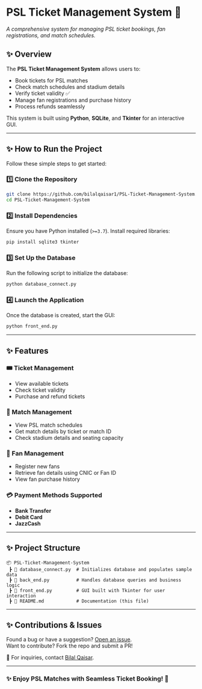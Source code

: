 # PSL Ticket Management System 🏏
_A comprehensive system for managing PSL ticket bookings, fan registrations, and match schedules._

## ✨ Overview
The **PSL Ticket Management System** allows users to:
- Book tickets for PSL matches
- Check match schedules and stadium details
- Verify ticket validity ✅
- Manage fan registrations and purchase history 
- Process refunds seamlessly 

This system is built using **Python**, **SQLite**, and **Tkinter** for an interactive GUI.

---

## ✨ How to Run the Project
Follow these simple steps to get started:

### 1️⃣ Clone the Repository
```bash
git clone https://github.com/bilalqaisar1/PSL-Ticket-Management-System.git
cd PSL-Ticket-Management-System
```

### 2️⃣ Install Dependencies
Ensure you have Python installed (`>=3.7`). Install required libraries:
```bash
pip install sqlite3 tkinter
```

### 3️⃣ Set Up the Database
Run the following script to initialize the database:
```bash
python database_connect.py
```

### 4️⃣ Launch the Application
Once the database is created, start the GUI:
```bash
python front_end.py
```

---

## ✨ Features
### 🎟️ Ticket Management
- View available tickets
- Check ticket validity
- Purchase and refund tickets

### 📅 Match Management
- View PSL match schedules
- Get match details by ticket or match ID
- Check stadium details and seating capacity

### 👤 Fan Management
- Register new fans
- Retrieve fan details using CNIC or Fan ID
- View fan purchase history

### 💳 Payment Methods Supported
- **Bank Transfer**
- **Debit Card**
- **JazzCash**

---

## ✨ Project Structure
```
📦 PSL-Ticket-Management-System
 ┣ 📜 database_connect.py  # Initializes database and populates sample data
 ┣ 📜 back_end.py          # Handles database queries and business logic
 ┣ 📜 front_end.py         # GUI built with Tkinter for user interaction
 ┣ 📜 README.md            # Documentation (this file)
```

---

## ✨ Contributions & Issues
 Found a bug or have a suggestion? [Open an issue](https://github.com/bilalqaisar1/PSL-Ticket-Management-System/issues).  
 Want to contribute? Fork the repo and submit a PR!  

📧 For inquiries, contact [Bilal Qaisar](mailto:muhammadbilalqaiar@gmail.com).

---

### ✨ Enjoy PSL Matches with Seamless Ticket Booking! 🏏

